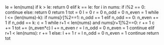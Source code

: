 le = len(nums)
if k > le:
return 0
elif k == le:
for i in nums:
if i%2 == 0:
continue
else:
return 0
return 1
tot = 0
l = 0
r = 0
n_odd = 0
n_even = 1
while l <= (len(nums)-k):
if nums[r]%2==1:
n_odd += 1
elif n_odd == 0:
n_even += 1
if n_odd == k:
c = 1
while r+1 < len(nums) and nums[r+1]%2==0:
r += 1
c += 1
tot += (n_even*c)
l += n_even
r = l
n_odd = 0
n_even = 1
continue
elif r+1 < len(nums):
r += 1
else:
l += 1
r = l
n_odd = 0
n_even = 1
continue
return tot